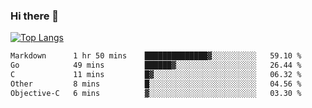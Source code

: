 ### Hi there 👋

<!--
**3Xpl0it3r/3Xpl0it3r** is a ✨ _special_ ✨ repository because its `README.md` (this file) appears on your GitHub profile.

Here are some ideas to get you started:

- 🔭 I’m currently working on ...
- 🌱 I’m currently learning ...
- 👯 I’m looking to collaborate on ...
- 🤔 I’m looking for help with ...
- 💬 Ask me about ...
- 📫 How to reach me: ...
- 😄 Pronouns: ...
- ⚡ Fun fact: ...
-->


[![Top Langs](https://github-readme-stats.vercel.app/api/top-langs/?username=3Xpl0it3r&layout=compact)](https://github.com/3Xpl0it3r/3Xpl0it3r)

<!--START_SECTION:waka-->

```txt
Markdown      1 hr 50 mins    ██████████████▓░░░░░░░░░░   59.10 %
Go            49 mins         ██████▓░░░░░░░░░░░░░░░░░░   26.44 %
C             11 mins         █▓░░░░░░░░░░░░░░░░░░░░░░░   06.32 %
Other         8 mins          █░░░░░░░░░░░░░░░░░░░░░░░░   04.56 %
Objective-C   6 mins          ▓░░░░░░░░░░░░░░░░░░░░░░░░   03.30 %
```

<!--END_SECTION:waka-->
